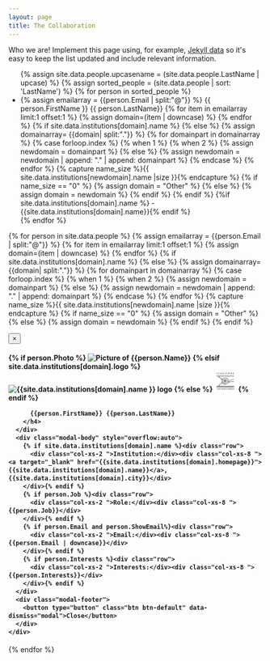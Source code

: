 ```yaml
---
layout: page
title: The Collaboration
---
```


Who we are! Implement this page using, for example, [Jekyll data](http://jekyll.tips/jekyll-casts/data-files/)
so it's easy to keep the list updated and include relevant information.

<ul>
  {% assign site.data.people.upcasename = (site.data.people.LastName | upcase) %}
  {% assign sorted_people = (site.data.people | sort: 'LastName') %}
  {% for person in sorted_people %}
  <li>
    {% assign emailarray = {{person.Email | split:"@"}} %}
    <a data-toggle="modal" data-target="#{{ person.FirstName }}{{ person.LastName }}_Modal">{{ person.FirstName }} {{ person.LastName}}</a>
    {% for item in emailarray limit:1 offset:1 %}
    {% assign domain=(item | downcase) %}
    {% endfor %}
{% if site.data.institutions[domain].name %}
{% else %}
{% assign domainarray= {{domain| split:"."}} %}
{% for domainpart in domainarray %}
{% case forloop.index %}
{% when 1 %}
{% when 2 %}
{% assign newdomain = domainpart %}
{% else %}
{% assign newdomain = newdomain | append: "." | append: domainpart %}
{% endcase %}
{% endfor %}
{% capture name_size %}{{ site.data.institutions[newdomain].name |size }}{% endcapture %}
{% if name_size == "0" %}
{% assign domain = "Other" %}
{% else %}
{% assign domain = newdomain %}
{% endif %}
{% endif %}
    {%if site.data.institutions[domain].name %} - {{site.data.institutions[domain].name}}{% endif %}
  </li>
  {% endfor %}
</ul>

{% for person in site.data.people %}
{% assign emailarray = {{person.Email | split:"@"}} %}
{% for item in emailarray limit:1 offset:1 %}
  {% assign domain=(item | downcase) %}
{% endfor %}
{% if site.data.institutions[domain].name %}
{% else %}
  {% assign domainarray= {{domain| split:"."}} %}
  {% for domainpart in domainarray %}
    {% case forloop.index %}
      {% when 1 %}
      {% when 2 %}
      {% assign newdomain = domainpart %}
      {% else %}
        {% assign newdomain = newdomain | append: "." | append: domainpart %}
    {% endcase %}
  {% endfor %}
  {% capture name_size %}{{ site.data.institutions[newdomain].name |size }}{% endcapture %}
  {% if name_size == "0" %}
    {% assign domain = "Other" %}
  {% else %}
{% assign domain = newdomain %}
  {% endif %}
{% endif %}

<div id="{{ person.FirstName }}{{ person.LastName }}_Modal" class="modal fade" role="dialog">
  <div class="modal-dialog">
    <!-- Modal content-->
    <div class="modal-content">
      <div class="modal-header">
        <button type="button" class="close" data-dismiss="modal">&times;</button>
        <h4 class="modal-title">
          {% if person.Photo %}
            <img src="{{person.Photo}}" alt="Picture of {{person.Name}}" class="img-circle" style="height:5em">
              {% elsif site.data.institutions[domain].logo %}
                <img src="{{site.data.institutions[domain].logo }}"
                alt="{{site.data.institutions[domain].name }} logo"
                style="height:3em">
              {% else %}
                <img src="assets/supernemo_logo_v1.0.png" alt="SuperNEMO logo" style="height:3em">
          {% endif %}
          
          {{person.FirstName}} {{person.LastName}}
        </h4>
      </div>
      <div class="modal-body" style="overflow:auto">
        {% if site.data.institutions[domain].name %}<div class="row">
          <div class="col-xs-2 ">Institution:</div><div class="col-xs-8 "><a target="_blank" href="{{site.data.institutions[domain].homepage}}">{{site.data.institutions[domain].name}}</a>, {{site.data.institutions[domain].city}}</div>
        </div>{% endif %}
        {% if person.Job %}<div class="row">
          <div class="col-xs-2 ">Role:</div><div class="col-xs-8 ">{{person.Job}}</div>
        </div>{% endif %}
        {% if person.Email and person.ShowEmail%}<div class="row">
          <div class="col-xs-2 ">Email:</div><div class="col-xs-8 ">{{person.Email | downcase}}</div>
        </div>{% endif %}
        {% if person.Interests %}<div class="row">
          <div class="col-xs-2 ">Interests:</div><div class="col-xs-8 ">{{person.Interests}}</div>
        </div>{% endif %}
      </div>
      <div class="modal-footer">
        <button type="button" class="btn btn-default" data-dismiss="modal">Close</button>
      </div>
    </div>
  </div>
</div>
{% endfor %}
